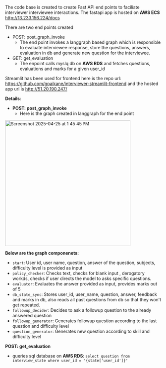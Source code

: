 The code base is created to create Fast API end points to faciliate interviewer interviewee interactions.
The fastapi app is hosted on **AWS ECS** http://13.233.156.224/docs 

There are two end points created

* POST: post_graph_invoke
    * The end point invokes a langgraph based graph which is responsible to evaluate interviewee response, store the questions, answers, evaluation in db and generate new question for the interviewee.
* GET: get_evaluation
    * The enpoint calls myslq db on **AWS RDS** and fetches questions, evaluations and marks for a given user_id
  
Streamlit has been used for frontend here is the repo url: https://github.com/gpaikane/interviewer-streamlit-frontend and the hosted app url is http://51.20.190.247/ 

**Details**:
* **POST: post_graph_invoke**
   * Here is the graph created in langgraph for the end point
<img width="404" alt="Screenshot 2025-04-25 at 1 45 45 PM" src="https://github.com/user-attachments/assets/bde0ca2b-9a57-4b70-b94c-8b9a78894bec" />


**Below are the graph componenets:**
* `start`: User id, user name, question, answer of the question, subjects, difficulty level is provided as input
* `policy_checker`: Checks text, checks for blank input , derogatory workds, checks if user directs the model to asks specific questions.
* `evaluator`: Evaluates the answer provided as input, provides marks out of 5 
* `db_state_sync`: Stores user_id, user_name, question, answer, feedback and marks in db, also reads all past questions from db so that they won't get repeated.
* `followup_decider`: Decides to ask a followup question to the already answered question
* `followup_generator`: Generates followup question according to the last question and difficulty level
* `question_generator`: Generates new question according to skill and difficulty level

**POST: get_evaluation**
* queries sql database on  **AWS RDS**: `select question from interview_state where user_id = '{state['user_id']}'`


